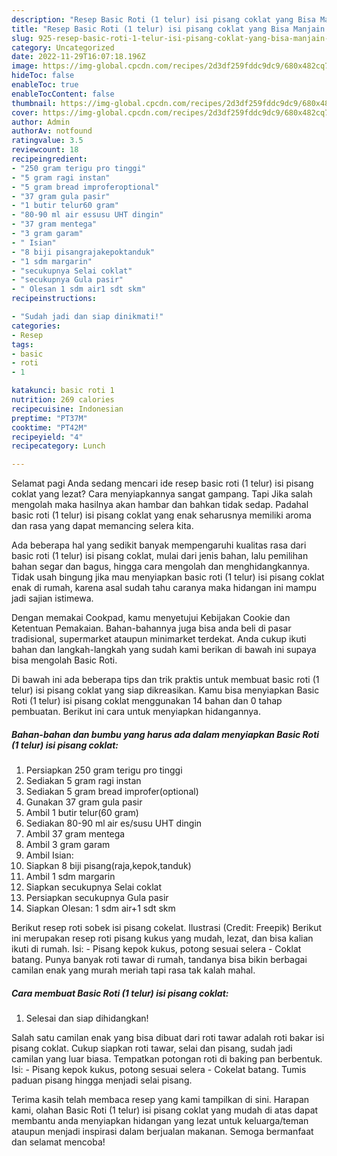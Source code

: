 ```yaml
---
description: "Resep Basic Roti (1 telur) isi pisang coklat yang Bisa Manjain Lidah , Mantap"
title: "Resep Basic Roti (1 telur) isi pisang coklat yang Bisa Manjain Lidah , Mantap"
slug: 925-resep-basic-roti-1-telur-isi-pisang-coklat-yang-bisa-manjain-lidah-mantap
category: Uncategorized
date: 2022-11-29T16:07:18.196Z
image: https://img-global.cpcdn.com/recipes/2d3df259fddc9dc9/680x482cq70/basic-roti-1-telur-isi-pisang-coklat-foto-resep-utama.jpg
hideToc: false
enableToc: true
enableTocContent: false
thumbnail: https://img-global.cpcdn.com/recipes/2d3df259fddc9dc9/680x482cq70/basic-roti-1-telur-isi-pisang-coklat-foto-resep-utama.jpg
cover: https://img-global.cpcdn.com/recipes/2d3df259fddc9dc9/680x482cq70/basic-roti-1-telur-isi-pisang-coklat-foto-resep-utama.jpg
author: Admin
authorAv: notfound
ratingvalue: 3.5
reviewcount: 18
recipeingredient:
- "250 gram terigu pro tinggi"
- "5 gram ragi instan"
- "5 gram bread improferoptional"
- "37 gram gula pasir"
- "1 butir telur60 gram"
- "80-90 ml air essusu UHT dingin"
- "37 gram mentega"
- "3 gram garam"
- " Isian"
- "8 biji pisangrajakepoktanduk"
- "1 sdm margarin"
- "secukupnya Selai coklat"
- "secukupnya Gula pasir"
- " Olesan 1 sdm air1 sdt skm"
recipeinstructions:

- "Sudah jadi dan siap dinikmati!"
categories:
- Resep
tags:
- basic
- roti
- 1

katakunci: basic roti 1 
nutrition: 269 calories
recipecuisine: Indonesian
preptime: "PT37M"
cooktime: "PT42M"
recipeyield: "4"
recipecategory: Lunch

---
```



Selamat pagi Anda sedang mencari ide resep basic roti (1 telur) isi pisang coklat yang lezat? Cara menyiapkannya sangat gampang. Tapi Jika salah mengolah maka hasilnya akan hambar dan bahkan tidak sedap. Padahal basic roti (1 telur) isi pisang coklat yang enak seharusnya memiliki aroma dan rasa yang dapat memancing selera kita.


Ada beberapa hal yang sedikit banyak mempengaruhi kualitas rasa dari basic roti (1 telur) isi pisang coklat, mulai dari jenis bahan, lalu pemilihan bahan segar dan bagus, hingga cara mengolah dan menghidangkannya. Tidak usah bingung jika mau menyiapkan basic roti (1 telur) isi pisang coklat enak di rumah, karena asal sudah tahu caranya maka hidangan ini mampu jadi sajian istimewa.

Dengan memakai Cookpad, kamu menyetujui Kebijakan Cookie dan Ketentuan Pemakaian. Bahan-bahannya juga bisa anda beli di pasar tradisional, supermarket ataupun minimarket terdekat. Anda cukup ikuti bahan dan langkah-langkah yang sudah kami berikan di bawah ini supaya bisa mengolah Basic Roti.


Di bawah ini ada beberapa tips dan trik praktis untuk membuat basic roti (1 telur) isi pisang coklat yang siap dikreasikan. Kamu bisa menyiapkan Basic Roti (1 telur) isi pisang coklat menggunakan 14 bahan dan 0 tahap pembuatan. Berikut ini cara untuk menyiapkan hidangannya.

<!--inarticleads1-->

##### Bahan-bahan dan bumbu yang harus ada dalam menyiapkan Basic Roti (1 telur) isi pisang coklat:

1. Persiapkan 250 gram terigu pro tinggi
1. Sediakan 5 gram ragi instan
1. Sediakan 5 gram bread improfer(optional)
1. Gunakan 37 gram gula pasir
1. Ambil 1 butir telur(60 gram)
1. Sediakan 80-90 ml air es/susu UHT dingin
1. Ambil 37 gram mentega
1. Ambil 3 gram garam
1. Ambil  Isian:
1. Siapkan 8 biji pisang(raja,kepok,tanduk)
1. Ambil 1 sdm margarin
1. Siapkan secukupnya Selai coklat
1. Persiapkan secukupnya Gula pasir
1. Siapkan  Olesan: 1 sdm air+1 sdt skm


Berikut resep roti sobek isi pisang cokelat. Ilustrasi (Credit: Freepik) Berikut ini merupakan resep roti pisang kukus yang mudah, lezat, dan bisa kalian ikuti di rumah. Isi: - Pisang kepok kukus, potong sesuai selera - Coklat batang. Punya banyak roti tawar di rumah, tandanya bisa bikin berbagai camilan enak yang murah meriah tapi rasa tak kalah mahal. 

<!--inarticleads2-->

##### Cara membuat Basic Roti (1 telur) isi pisang coklat:


1. Selesai dan siap dihidangkan!

Salah satu camilan enak yang bisa dibuat dari roti tawar adalah roti bakar isi pisang coklat. Cukup siapkan roti tawar, selai dan pisang, sudah jadi camilan yang luar biasa. Tempatkan potongan roti di baking pan berbentuk. Isi: - Pisang kepok kukus, potong sesuai selera - Cokelat batang. Tumis paduan pisang hingga menjadi selai pisang. 

Terima kasih telah membaca resep yang kami tampilkan di sini. Harapan kami, olahan Basic Roti (1 telur) isi pisang coklat yang mudah di atas dapat membantu anda menyiapkan hidangan yang lezat untuk keluarga/teman ataupun menjadi inspirasi dalam berjualan makanan. Semoga bermanfaat dan selamat mencoba!
